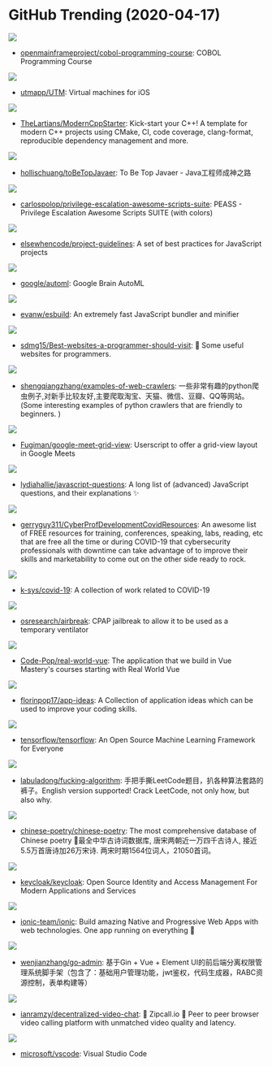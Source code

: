 # GitHub Trending (2020-04-17)

![](https://img.shields.io/badge/COBOL-New%20221-green?style=flat-square&logo=appveyor)
- [openmainframeproject/cobol-programming-course](https://github.com/openmainframeproject/cobol-programming-course): COBOL Programming Course

![](https://img.shields.io/badge/Objective-C-New%20157-green?style=flat-square&logo=appveyor)
- [utmapp/UTM](https://github.com/utmapp/UTM): Virtual machines for iOS

![](https://img.shields.io/badge/CMake-New%20209-green?style=flat-square&logo=appveyor)
- [TheLartians/ModernCppStarter](https://github.com/TheLartians/ModernCppStarter): Kick-start your C++! A template for modern C++ projects using CMake, CI, code coverage, clang-format, reproducible dependency management and more.

![](https://img.shields.io/badge/Java-New%20149-green?style=flat-square&logo=appveyor)
- [hollischuang/toBeTopJavaer](https://github.com/hollischuang/toBeTopJavaer): To Be Top Javaer - Java工程师成神之路

![](https://img.shields.io/badge/C%23-New%2086-green?style=flat-square&logo=appveyor)
- [carlospolop/privilege-escalation-awesome-scripts-suite](https://github.com/carlospolop/privilege-escalation-awesome-scripts-suite): PEASS - Privilege Escalation Awesome Scripts SUITE (with colors)

![](https://img.shields.io/badge/JavaScript-New%20124-green?style=flat-square&logo=appveyor)
- [elsewhencode/project-guidelines](https://github.com/elsewhencode/project-guidelines): A set of best practices for JavaScript projects

![](https://img.shields.io/badge/Jupyter%20Notebook-New%2076-green?style=flat-square&logo=appveyor)
- [google/automl](https://github.com/google/automl): Google Brain AutoML

![](https://img.shields.io/badge/Go-New%20223-green?style=flat-square&logo=appveyor)
- [evanw/esbuild](https://github.com/evanw/esbuild): An extremely fast JavaScript bundler and minifier

![](https://img.shields.io/badge/none-New%20168-green?style=flat-square&logo=appveyor)
- [sdmg15/Best-websites-a-programmer-should-visit](https://github.com/sdmg15/Best-websites-a-programmer-should-visit): 🔗 Some useful websites for programmers.

![](https://img.shields.io/badge/Python-New%20228-green?style=flat-square&logo=appveyor)
- [shengqiangzhang/examples-of-web-crawlers](https://github.com/shengqiangzhang/examples-of-web-crawlers): 一些非常有趣的python爬虫例子,对新手比较友好,主要爬取淘宝、天猫、微信、豆瓣、QQ等网站。(Some interesting examples of python crawlers that are friendly to beginners. )

![](https://img.shields.io/badge/JavaScript-New%2027-green?style=flat-square&logo=appveyor)
- [Fugiman/google-meet-grid-view](https://github.com/Fugiman/google-meet-grid-view): Userscript to offer a grid-view layout in Google Meets

![](https://img.shields.io/badge/none-New%2061-green?style=flat-square&logo=appveyor)
- [lydiahallie/javascript-questions](https://github.com/lydiahallie/javascript-questions): A long list of (advanced) JavaScript questions, and their explanations ✨

![](https://img.shields.io/badge/none-New%2033-green?style=flat-square&logo=appveyor)
- [gerryguy311/CyberProfDevelopmentCovidResources](https://github.com/gerryguy311/CyberProfDevelopmentCovidResources): An awesome list of FREE resources for training, conferences, speaking, labs, reading, etc that are free all the time or during COVID-19 that cybersecurity professionals with downtime can take advantage of to improve their skills and marketability to come out on the other side ready to rock.

![](https://img.shields.io/badge/Jupyter%20Notebook-New%2053-green?style=flat-square&logo=appveyor)
- [k-sys/covid-19](https://github.com/k-sys/covid-19): A collection of work related to COVID-19

![](https://img.shields.io/badge/Assembly-New%2015-green?style=flat-square&logo=appveyor)
- [osresearch/airbreak](https://github.com/osresearch/airbreak): CPAP jailbreak to allow it to be used as a temporary ventilator

![](https://img.shields.io/badge/Vue-New%2036-green?style=flat-square&logo=appveyor)
- [Code-Pop/real-world-vue](https://github.com/Code-Pop/real-world-vue): The application that we build in Vue Mastery's courses starting with Real World Vue

![](https://img.shields.io/badge/none-New%20223-green?style=flat-square&logo=appveyor)
- [florinpop17/app-ideas](https://github.com/florinpop17/app-ideas): A Collection of application ideas which can be used to improve your coding skills.

![](https://img.shields.io/badge/C%2B%2B-New%2056-green?style=flat-square&logo=appveyor)
- [tensorflow/tensorflow](https://github.com/tensorflow/tensorflow): An Open Source Machine Learning Framework for Everyone

![](https://img.shields.io/badge/none-New%201-green?style=flat-square&logo=appveyor)
- [labuladong/fucking-algorithm](https://github.com/labuladong/fucking-algorithm): 手把手撕LeetCode题目，扒各种算法套路的裤子。English version supported! Crack LeetCode, not only how, but also why.

![](https://img.shields.io/badge/JavaScript-New%20143-green?style=flat-square&logo=appveyor)
- [chinese-poetry/chinese-poetry](https://github.com/chinese-poetry/chinese-poetry): The most comprehensive database of Chinese poetry 🧶最全中华古诗词数据库, 唐宋两朝近一万四千古诗人, 接近5.5万首唐诗加26万宋诗. 两宋时期1564位词人，21050首词。

![](https://img.shields.io/badge/Java-New%2078-green?style=flat-square&logo=appveyor)
- [keycloak/keycloak](https://github.com/keycloak/keycloak): Open Source Identity and Access Management For Modern Applications and Services

![](https://img.shields.io/badge/TypeScript-New%2015-green?style=flat-square&logo=appveyor)
- [ionic-team/ionic](https://github.com/ionic-team/ionic): Build amazing Native and Progressive Web Apps with web technologies. One app running on everything 🎉

![](https://img.shields.io/badge/Go-New%2060-green?style=flat-square&logo=appveyor)
- [wenjianzhang/go-admin](https://github.com/wenjianzhang/go-admin): 基于Gin + Vue + Element UI的前后端分离权限管理系统脚手架（包含了：基础用户管理功能，jwt鉴权，代码生成器，RABC资源控制，表单构建等）

![](https://img.shields.io/badge/JavaScript-New%20190-green?style=flat-square&logo=appveyor)
- [ianramzy/decentralized-video-chat](https://github.com/ianramzy/decentralized-video-chat): 🚀 Zipcall.io 🚀 Peer to peer browser video calling platform with unmatched video quality and latency.

![](https://img.shields.io/badge/TypeScript-New%20105-green?style=flat-square&logo=appveyor)
- [microsoft/vscode](https://github.com/microsoft/vscode): Visual Studio Code

